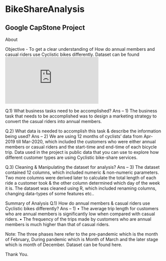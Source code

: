 # BikeShareAnalysis
## Google CapStone Project

About

Objective - To get a clear understanding of How do annual members and casual riders use Cyclistic bikes differently. Dataset can be found ![here](https://divvy-tripdata.s3.amazonaws.com/index.html)

Q.1) What business tasks need to be accomplished?
Ans – 1) The business task that needs to be accomplished was to design a marketing strategy to convert the casual riders into annual members.

Q.2) What data is needed to accomplish this task & describe the information being used?
Ans – 2) We are using 12 months of cyclists’ data from Apr-2019 till Mar-2020, which included the customers who were either annual members or casual riders and the start-time and end-time of each bicycle trip. Data used in the project is public data that you can use to explore how different customer types are using Cyclistic bike-share services.

Q.3) Cleaning & Manipulating the dataset for analysis?
Ans – 3) The dataset contained 12 columns, which included numeric & non-numeric parameters. Two more columns were derived later to calculate the total length of each ride a customer took & the other column determined which day of the week it is. The dataset was cleaned using R, which included renaming columns, changing data-types of some features etc..



Summary of Analysis
Q.1) How do annual members & casual riders use Cyclistic bikes differently?
Ans – 1)
• The average trip length for customers who are annual members is significantly low when compared with casual riders.
• The frequency of the trips made by customers who are annual members is much higher than that of casual riders.



Note: The three phases here refer to the pre-pandemic which is the month of February, During pandemic which is Month of March and the later stage which is month of December. Dataset can be found here.

Thank You.
